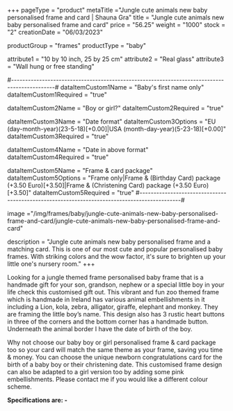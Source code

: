 +++
pageType = "product"
metaTitle ="Jungle cute animals new baby personalised frame and card | Shauna Gra"
title = "Jungle cute animals new baby personalised frame and card"
price = "56.25"
weight = "1000"
stock = "2"
creationDate = "06/03/2023"

productGroup = "frames"
productType = "baby"

attribute1 = "10 by 10 inch, 25 by 25 cm" 
attribute2 = "Real glass"
attribute3 = "Wall hung or free standing"

#---------------------------------------------------------------------------------------------#
dataItemCustom1Name = "Baby's first name only"
dataItemCustom1Required = "true"

dataItemCustom2Name = "Boy or girl?"
dataItemCustom2Required = "true"

dataItemCustom3Name = "Date format"
dataItemCustom3Options = "EU (day-month-year)(23-5-18)[+0.00]|USA (month-day-year)(5-23-18)[+0.00]"
dataItemCustom3Required = "true"

dataItemCustom4Name = "Date in above format"
dataItemCustom4Required = "true"

dataItemCustom5Name = "Frame & card package"
dataItemCustom5Options = "Frame only|Frame & (Birthday Card) package (+3.50 Euro)[+3.50]|Frame & (Christening Card) package (+3.50 Euro)[+3.50]"
dataItemCustom5Required = "true"
#---------------------------------------------------------------------------------------------#

image ="/img/frames/baby/jungle-cute-animals-new-baby-personalised-frame-and-card/jungle-cute-animals-new-baby-personalised-frame-and-card"

description = "Jungle cute animals new baby personalised frame and a matching card. This is one of our most cute and popular personalised baby frames. With striking colors and the wow factor, it's sure to brighten up your little one's nursery room."
+++

Looking for a jungle themed frame personalised baby frame that is a handmade gift for your son, grandson, nephew or a special little boy in your life check this customised gift out. This vibrant and fun zoo themed frame which is handmade in Ireland has various animal embellishments in it including a Lion, kola, zebra, alligator, giraffe, elephant and monkey. They are framing the little boy’s name. This design also has 3 rustic heart buttons in three of the corners and the bottom corner has a handmade button. Underneath the animal border I have the date of birth of the boy.

Why not choose our baby boy or girl personalised frame & card package too so your card will match the same theme as your frame, saving you time & money. You can choose the unique newborn congratulations card for the birth of a baby boy or their christening date. This customised frame design can also be adapted to a girl version too by adding some pink embellishments. Please contact me if you would like a different colour scheme.

**Specifications are: -**
